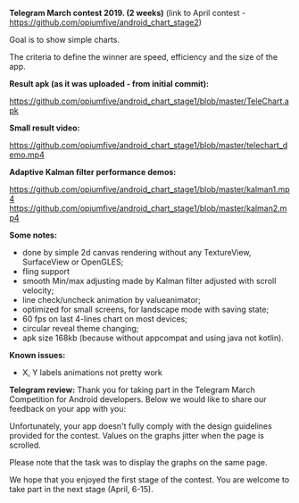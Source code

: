 <b>Telegram March contest 2019. (2 weeks)</b> 
(link to April contest - https://github.com/opiumfive/android_chart_stage2)

Goal is to show simple charts.

The criteria to define the winner are speed, efficiency and the size of the app.

<b>Result apk (as it was uploaded - from initial commit):</b> 

https://github.com/opiumfive/android_chart_stage1/blob/master/TeleChart.apk

<b>Small result video:</b> 

https://github.com/opiumfive/android_chart_stage1/blob/master/telechart_demo.mp4

<b>Adaptive Kalman filter performance demos:</b> 

https://github.com/opiumfive/android_chart_stage1/blob/master/kalman1.mp4
https://github.com/opiumfive/android_chart_stage1/blob/master/kalman2.mp4

<b>Some notes:</b> 
- done by simple 2d canvas rendering without any TextureView, SurfaceView or OpenGLES;
- fling support
- smooth Min/max adjusting made by Kalman filter adjusted with scroll velocity;
- line check/uncheck animation by valueanimator;
- optimized for small screens, for landscape mode with saving state;
- 60 fps on last 4-lines chart on most devices;
- circular reveal theme changing;
- apk size 168kb (because without appcompat and using java not kotlin).

<b>Known issues:</b>
- X, Y labels animations not pretty work

<b>Telegram review:</b>
Thank you for taking part in the Telegram March Competition for Android developers. Below we would like to share our feedback on your app with you:

Unfortunately, your app doesn't fully comply with the design guidelines provided for the contest. Values on the graphs jitter when the page is scrolled.

Please note that the task was to display the graphs on the same page.

We hope that you enjoyed the first stage of the contest. You are welcome to take part in the next stage (April, 6-15).
